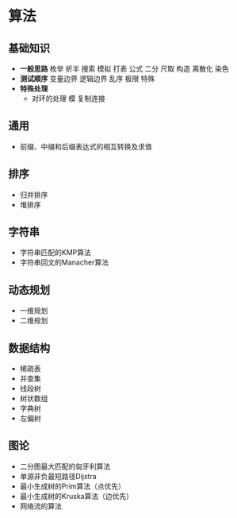 # 算法

## 基础知识

- **一般思路** 枚举 折半 搜索 模拟 打表 公式 二分 尺取 构造 离散化 染色
- **测试顺序** 变量边界 逻辑边界 乱序 极限 特殊
- **特殊处理**
  - 对环的处理 模 复制连接

## 通用

- 前缀、中缀和后缀表达式的相互转换及求值

## 排序

- 归并排序
- 堆排序

## 字符串

- 字符串匹配的KMP算法
- 字符串回文的Manacher算法

## 动态规划

- 一维规划
- 二维规划

## 数据结构

- 稀疏表
- 并查集
- 线段树
- 树状数组
- 字典树
- 左偏树

## 图论

- 二分图最大匹配的匈牙利算法
- 单源非负最短路径Dijstra
- 最小生成树的Prim算法（点优先）
- 最小生成树的Kruska算法（边优先）
- 网络流的算法

